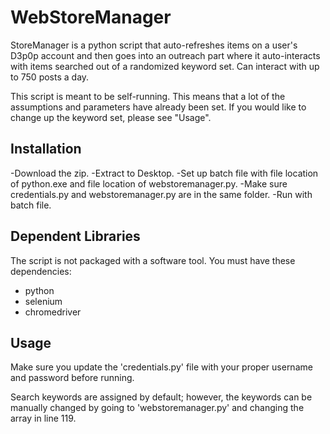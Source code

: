 # WebStoreManager

StoreManager is a python script that auto-refreshes items on a user's D3p0p account and then goes into an outreach part where it auto-interacts with items searched out of a randomized keyword set. Can interact with up to 750 posts a day.

This script is meant to be self-running. This means that a lot of the assumptions and parameters have already been set. If you would like to change up the keyword set, please see "Usage".

## Installation

-Download the zip.
-Extract to Desktop.
-Set up batch file with file location of python.exe and file location of webstoremanager.py.
-Make sure credentials.py and webstoremanager.py are in the same folder.
-Run with batch file.

## Dependent Libraries

The script is not packaged with a software tool. 
You must have these dependencies:
 - python
 - selenium
 - chromedriver 

## Usage

Make sure you update the 'credentials.py' file with your proper username and password before running.

Search keywords are assigned by default; however, the keywords can be manually changed by going to 'webstoremanager.py' and changing the array in line 119.
